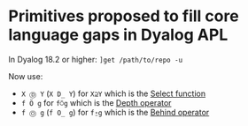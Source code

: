 # Primitives proposed to fill core language gaps in Dyalog APL

In Dyalog 18.2 or higher:
`]get /path/to/repo -u`

Now use:

* `X Ⓓ Y` (`X D̲ Y`) for `X⊇Y` which is the [Select function](https://aplwiki.com/wiki/From)
* `f Ö g` for `f⍥g` which is the [Depth operator](https://dfns.dyalog.com/n_Depth.htm)
* `f Ⓞ g` (`f O̲ g`) for `f⍛g` which is the [Behind operator](https://aplwiki.com/wiki/Reverse_Compose)
